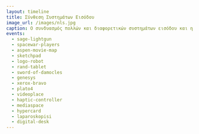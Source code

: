 ```yaml
---
layout: timeline 
title: Σύνθεση Συστημάτων Εισόδου
image_url: /images/nls.jpg
caption: Ο συνδυασμός πολλών και διαφορετικών συστημάτων εισόδου και η αλληλεπίδραση τους με τον άνθρωπο αποτελεί ένα σημαντικό παράγοντα στην εξέλιξη των διαδραστικών συστημάτων, που έχουν ως επίκεντρο την επιστήμη, την εκπαίδευση και τον πολιτισμό.
events:
  - sage-lightgun
  - spacewar-players
  - aspen-movie-map
  - sketchpad
  - logo-robot
  - rand-tablet
  - sword-of-damocles
  - genesys
  - xerox-bravo
  - plato4
  - videoplace
  - haptic-controller
  - mediaspace
  - hypercard
  - laparoskopisi
  - digital-desk
---
```


